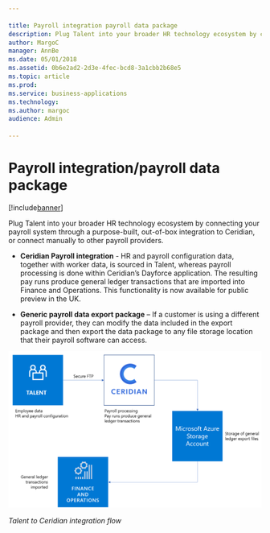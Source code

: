 ```yaml
---

title: Payroll integration payroll data package
description: Plug Talent into your broader HR technology ecosystem by connecting your payroll system through a purpose-built, out-of-box integration to Ceridian, or connect manually to other payroll providers.
author: MargoC
manager: AnnBe
ms.date: 05/01/2018
ms.assetid: 0b6e2ad2-2d3e-4fec-bcd8-3a1cbb2b68e5
ms.topic: article
ms.prod: 
ms.service: business-applications
ms.technology: 
ms.author: margoc
audience: Admin

---
```

#  Payroll integration/payroll data package




[!include[banner](../../includes/banner.md)]

Plug Talent into your broader HR technology ecosystem by connecting your payroll
system through a purpose-built, out-of-box integration to Ceridian, or connect
manually to other payroll providers.

-   **Ceridian Payroll integration** - HR and payroll configuration data,
    together with worker data, is sourced in Talent, whereas payroll processing
    is done within Ceridian’s Dayforce application. The resulting pay runs
    produce general ledger transactions that are imported into Finance and
    Operations. This functionality is now available for public preview in the
    UK.

-   **Generic payroll data export package** – If a customer is using a different
    payroll provider, they can modify the data included in the export package
    and then export the data package to any file storage location that their
    payroll software can access.

![A diagram showing the flow of integration between Talent and Ceridian](media/payroll-integration-payroll-data-package-1.png "A diagram showing the flow of integration between Talent and Ceridian")
<!-- Talent_Payroll integration - Payroll data package_A.png -->


*Talent to Ceridian integration flow*
